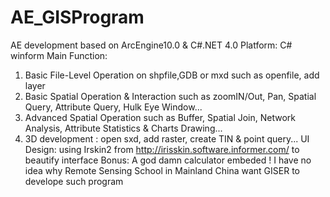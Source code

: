 # AE_GISProgram
AE development based on ArcEngine10.0  &amp; C#.NET 4.0
Platform: C# winform 
Main Function:
  1. Basic  File-Level Operation on shpfile,GDB or mxd such as openfile, add layer
  2. Basic Spatial Operation & Interaction such as zoomIN/Out, Pan, Spatial Query, Attribute Query, Hulk Eye Window...
  3. Advanced Spatial Operation such as Buffer, Spatial Join, Network Analysis, Attribute Statistics & Charts Drawing...
  4. 3D development : open sxd, add raster, create TIN & point query...
UI Design:
  using Irskin2 from http://irisskin.software.informer.com/ to beautify interface
Bonus:
  A god damn calculator embeded ! I have no idea why Remote Sensing School in Mainland China want GISER to develope such program
